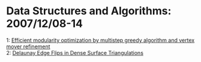 # Data Structures and Algorithms: 2007/12/08-14  
1: [Efficient modularity optimization by multistep greedy algorithm and  vertex mover refinement](https://doi.org/10.48550/arXiv.0712.1163)  
2: [Delaunay Edge Flips in Dense Surface Triangulations](https://doi.org/10.48550/arXiv.0712.1959)  